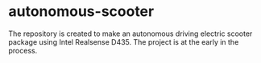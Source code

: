 # autonomous-scooter
The repository is created to make an autonomous driving electric scooter package using Intel Realsense D435.
The project is at the early in the process.
